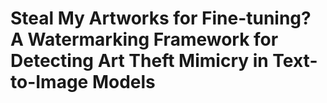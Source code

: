# Steal My Artworks for Fine-tuning? A Watermarking Framework for Detecting Art Theft Mimicry in Text-to-Image Models
